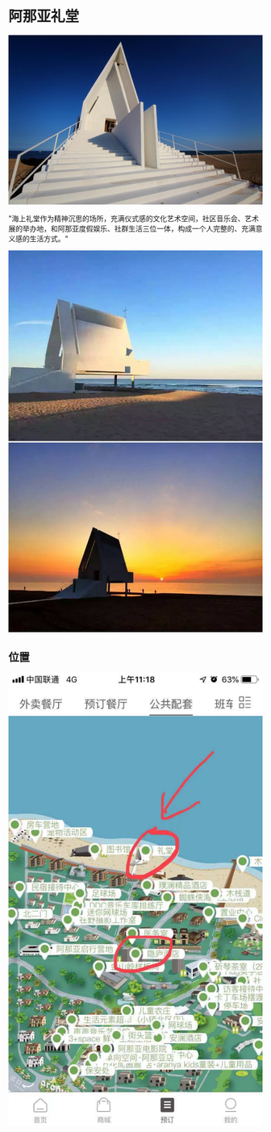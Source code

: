 # 阿那亚礼堂


![avatar](/pic/8.png)

"海上礼堂作为精神沉思的场所，充满仪式感的文化艺术空间，社区音乐会、艺术展的举办地，和阿那亚度假娱乐、社群生活三位一体，构成一个人完整的、充满意义感的生活方式。"

![avatar](/pic/9.png)
![avatar](/pic/10.png)

## 位置

![avatar](/pic/11.jpg)
